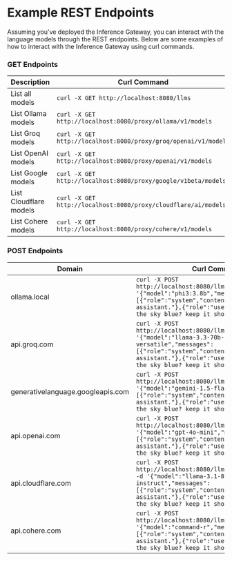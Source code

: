 # Example REST Endpoints

Assuming you've deployed the Inference Gateway, you can interact with the language models through the REST endpoints. Below are some examples of how to interact with the Inference Gateway using curl commands.

### GET Endpoints

| Description            | Curl Command                                                    |
| ---------------------- | --------------------------------------------------------------- |
| List all models        | `curl -X GET http://localhost:8080/llms`                        |
| List Ollama models     | `curl -X GET http://localhost:8080/proxy/ollama/v1/models`      |
| List Groq models       | `curl -X GET http://localhost:8080/proxy/groq/openai/v1/models` |
| List OpenAI models     | `curl -X GET http://localhost:8080/proxy/openai/v1/models`      |
| List Google models     | `curl -X GET http://localhost:8080/proxy/google/v1beta/models`  |
| List Cloudflare models | `curl -X GET http://localhost:8080/proxy/cloudflare/ai/models`  |
| List Cohere models     | `curl -X GET http://localhost:8080/proxy/cohere/v1/models`      |

### POST Endpoints

| Domain                            | Curl Command                                                                                                                                                                                                                                             |
| --------------------------------- | -------------------------------------------------------------------------------------------------------------------------------------------------------------------------------------------------------------------------------------------------------- |
| ollama.local                      | `curl -X POST http://localhost:8080/llms/ollama/generate -d '{"model":"phi3:3.8b","messages":[{"role":"system","content":"You are a helpful assistant."},{"role":"user","content":"Why is the sky blue? keep it short and concise."}]}'`                 |
| api.groq.com                      | `curl -X POST http://localhost:8080/llms/groq/generate -d '{"model":"llama-3.3-70b-versatile","messages":[{"role":"system","content":"You are a helpful assistant."},{"role":"user","content":"Why is the sky blue? keep it short and concise."}]}'`     |
| generativelanguage.googleapis.com | `curl -X POST http://localhost:8080/llms/google/generate -d '{"model":"gemini-1.5-flash","messages":[{"role":"system","content":"You are a helpful assistant."},{"role":"user","content":"Why is the sky blue? keep it short and concise."}]}'`          |
| api.openai.com                    | `curl -X POST http://localhost:8080/llms/openai/generate -d '{"model":"gpt-4o-mini","messages":[{"role":"system","content":"You are a helpful assistant."},{"role":"user","content":"Why is the sky blue? keep it short and concise."}]}'`               |
| api.cloudflare.com                | `curl -X POST http://localhost:8080/llms/cloudflare/generate -d '{"model":"llama-3.1-8b-instruct","messages":[{"role":"system","content":"You are a helpful assistant."},{"role":"user","content":"Why is the sky blue? keep it short and concise."}]}'` |
| api.cohere.com                    | `curl -X POST http://localhost:8080/llms/cohere/generate -d '{"model":"command-r","messages":[{"role":"system","content":"You are a helpful assistant."},{"role":"user","content":"Why is the sky blue? keep it short and concise."}]}'`                 |
